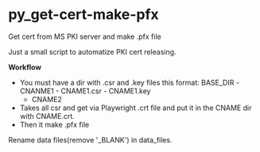 # py_get-cert-make-pfx
Get cert from MS PKI server and make .pfx file

Just a small script to automatize PKI cert releasing.

**Workflow**
- You must have a dir with .csr and .key files this format:
  BASE_DIR
    -CNANME1
      - CNAME1.csr
      - CNAME1.key
    - CNAME2
- Takes all csr and get via Playwright .crt file and put it in the CNAME dir with CNAME.crt.
- Then it make .pfx file

Rename data files(remove '_BLANK') in data_files.
